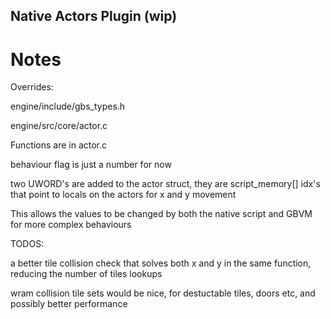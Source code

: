 ## Native Actors Plugin (wip)

# Notes

Overrides:

engine/include/gbs_types.h

engine/src/core/actor.c


Functions are in actor.c

behaviour flag is just a number for now

two UWORD's are added to the actor struct, they are script_memory[] idx's that point to locals on the actors for x and y movement

This allows the values to be changed by both the native script and GBVM for more complex behaviours

TODOS:

  a better tile collision check that solves both x and y in the same function, reducing the number of tiles lookups
  
  wram collision tile sets would be nice, for destuctable tiles, doors etc, and possibly better performance
